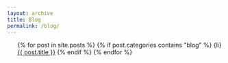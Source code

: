 ```yaml
---
layout: archive
title: Blog
permalink: /blog/
---
```




<ul>
  {% for post in site.posts %}
    {% if post.categories contains "blog" %}
      {li}
        <a href="{{ site.baseurl }}{{ post.url }}">{{ post.title }}</a>
      </li>  
    {% endif %}
  {% endfor %}
</ul>
